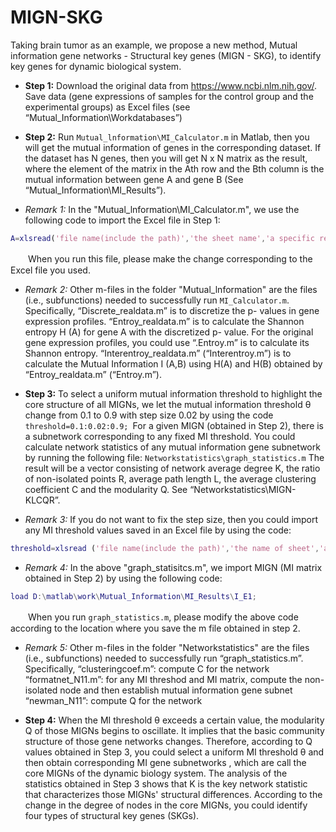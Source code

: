 # MIGN-SKG

Taking brain tumor as an example, we propose a new method, Mutual information gene networks - Structural key genes (MIGN - SKG), to identify key genes for dynamic biological system. 

* **Step 1:** Download the original data from https://www.ncbi.nlm.nih.gov/. Save data (gene expressions of samples for the control group and the experimental groups) as Excel files (see “Mutual_Information\Workdatabases”)

* **Step 2:** Run `Mutual_lnformation\MI_Calculator.m` in Matlab, then you will get the mutual information of genes in the corresponding dataset. If the dataset has N genes, then you will get N x N matrix as the result, where the element of the matrix in the Ath row and the Bth column is the mutual information between gene A and gene B (See “Mutual_Information\MI_Results”). 

* *Remark 1:* In the "Mutual_lnformation\MI_Calculator.m", we use the following code to import the Excel file in Step 1:
```matlab
A=xlsread('file name(include the path)','the sheet name','a specific rectangular region (range) in Excel to save the p-values of all genes');
```
　　When you run this file, please make the change corresponding to the Excel file you used.

* *Remark 2:* Other m-files in the folder "Mutual_lnformation" are the files (i.e., subfunctions) needed to successfully run `MI_Calculator.m`. Specifically, 
	“Discrete_realdata.m” is to discretize the p- values in gene expression profiles. 
	“Entroy_realdata.m” is to calculate the Shannon entropy H (A) for gene A with the discretized p- value. For the original gene expression profiles, you could use “.Entroy.m” is to calculate its Shannon entropy.
	“Interentroy_realdata.m” (“Interentroy.m”) is to calculate the Mutual Information I (A,B) using H(A) and H(B) obtained by “Entroy_realdata.m” (“Entroy.m”). 

* **Step 3:** To select a uniform mutual information threshold to highlight the core structure of all MIGNs, we let the mutual information threshold θ change from 0.1 to 0.9 with step size 0.02 by using the code 
`threshold=0.1:0.02:0.9; `For a given MIGN (obtained in Step 2), there is a subnetwork corresponding to any fixed MI threshold. You could calculate network statistics of any mutual information gene subnetwork by running the following file: 
`Networkstatistics\graph_statistics.m`
The result will be a vector consisting of network average degree K, the ratio of non-isolated points R, average path length L, the average clustering coefficient C and the modularity Q. See “Networkstatistics\MIGN-KLCQR”.

* *Remark 3:* If you do not want to fix the step size, then you could import any MI threshold values saved in an Excel file by using the code:

```matlab
threshold=xlsread ('file name(include the path)','the name of sheet','a specific rectangular region (range) in Excel to save MI thresholds');
```
* *Remark 4:* In the above "graph_statisitcs.m", we import MIGN (MI matrix obtained in Step 2) by using the following code:
```matlab
load D:\matlab\work\Mutual_Information\MI_Results\I_E1;
```
　　When you run `graph_statistics.m`, please modify the above code according to the location where you save the m file obtained in step 2.

* *Remark 5:* Other m-files in the folder "Networkstatistics"  are the files (i.e., subfunctions) needed to successfully run “graph_statistics.m”. Specifically, 
	 “clusteringcoef.m”: compute C for the network
	“formatnet_N11.m”: for any MI threshod and MI matrix, compute the non-isolated node and then establish mutual information gene subnet
	“newman_N11”: compute Q for the network

* **Step 4:** When the MI threshold θ exceeds a certain value, the modularity Q of those MIGNs begins to oscillate. It implies that the basic community structure of those gene networks changes. Therefore, according to Q values obtained in Step 3, you could select a uniform MI threshold θ and then obtain corresponding MI gene subnetworks , which are call the core MIGNs of the dynamic biology system. 
The analysis of the statistics obtained in Step 3 shows that K is the key network statistic that characterizes those MIGNs' structural differences. According to the change in the degree of nodes in the core MIGNs, you could identify four types of structural key genes (SKGs).
